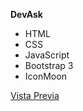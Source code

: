 **DevAsk**

 - HTML
 - CSS
 - JavaScript
 - Bootstrap 3
 - IconMoon

[Vista Previa](https://rubeeengm.github.io/devask/)
